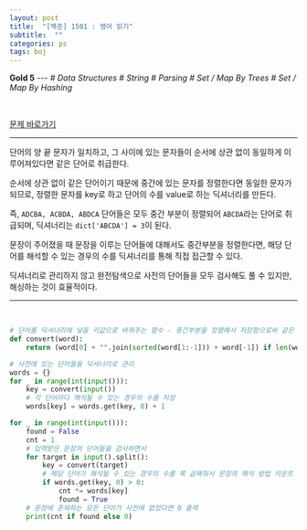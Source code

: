 ```yaml
---
layout: post
title:  "[백준] 1501 : 영어 읽기"
subtitle:  ""
categories: ps
tags: boj
---
```


**Gold 5** --- *# Data Structures # String # Parsing # Set / Map By Trees # Set / Map By Hashing*

<br>

[문제 바로가기](https://www.acmicpc.net/problem/1501)

---

단어의 양 끝 문자가 일치하고, 그 사이에 있는 문자들이 순서에 상관 없이 동일하게 이루어져있다면 같은 단어로 취급한다.

순서에 상관 없이 같은 단어이기 때문에 중간에 있는 문자를 정렬한다면 동일한 문자가 되므로, 정렬한 문자를 key로 하고 단어의 수를 value로 하는 딕셔너리를 만든다.

즉, ```ADCBA, ACBDA, ABDCA``` 단어들은 모두 중간 부분이 정렬되어 ```ABCDA```라는 단어로 취급되며, 딕셔너리는 ```dict['ABCDA'] = 3```이 된다.

문장이 주어졌을 때 문장을 이루는 단어들에 대해서도 중간부분을 정렬한다면, 해당 단어를 해석할 수 있는 경우의 수를 딕셔너리를 통해 직접 접근할 수 있다.

딕셔너리로 관리하지 않고 완전탐색으로 사전의 단어들을 모두 검사해도 풀 수 있지만, 해싱하는 것이 효율적이다.

---
<br>

```python
# 단어를 딕셔너리에 넣을 키값으로 바꿔주는 함수 - 중간부분을 정렬해서 저장함으로써 같은 단어 확인
def convert(word):
    return (word[0] + "".join(sorted(word[1:-1])) + word[-1]) if len(word) > 1 else word

# 사전에 있는 단어들을 딕셔너리로 관리
words = {}
for _ in range(int(input())):
    key = convert(input())
    # 각 단어마다 해석될 수 있는 경우의 수를 저장
    words[key] = words.get(key, 0) + 1

for _ in range(int(input())):
    found = False
    cnt = 1
    # 입력받은 문장의 단어들을 검사하면서
    for target in input().split():
        key = convert(target)
        # 해당 단어가 해석될 수 있는 경우의 수를 쭉 곱해줘서 문장의 해석 방법 카운트
        if words.get(key, 0) > 0:
            cnt *= words[key]
            found = True
    # 문장에 존재하는 모든 단어가 사전에 없었다면 0 출력
    print(cnt if found else 0)
```
